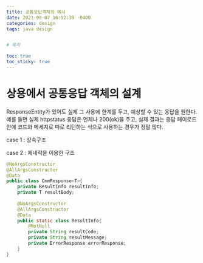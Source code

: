 ```yaml
---
title: 공통응답객체의 예시
date: 2021-08-07 16:52:39 -0400 
categories: design
tags: java design


# 목차

toc: true  
toc_sticky: true
---
```

# 상용에서 공통응답 객체의 설계
ResponseEntity가 있어도 실제 그 사용에 한계를 두고, 예상할 수 있는 응답을 원한다.
예를 들면 실제 httpstatus 응답은 언제나 200(ok)을 주고, 실제 결과는 응답 페이로드 안에 코드와 메세지로 따로 리턴하는 식으로 사용하는 경우가 정말 많다.

case 1 : 상속구조

case 2 : 제네릭을 이용한 구조
```java
@NoArgsConstructor
@AllArgsConstructor
@Data
public class CmmResponse<T>{
    private ResultInfo resultInfo;
    private T resultBody;
    
    @NoArgsConstructor
    @AllArgsConstructor
    @Data
    public static class ResultInfo{
        @NotNull
        private String resultCode;
        private String resultMessage;
        private ErrorResponse errorResponse;
    }
}
```